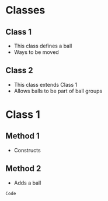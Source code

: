 # Classes
## Class 1
- This class defines a ball
- Ways to be moved
## Class 2
- This class extends Class 1
- Allows balls to be part of ball groups
# Class 1
## Method 1
- Constructs
## Method 2
- Adds a ball
```
Code
```